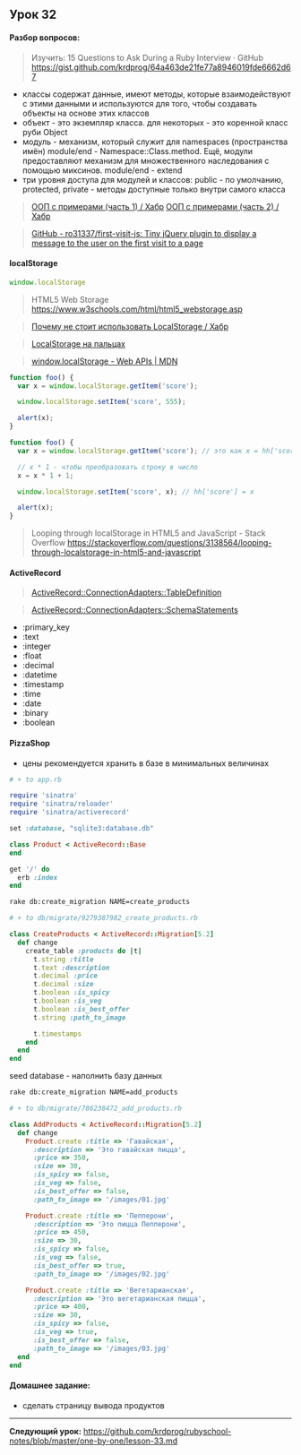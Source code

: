 ## Урок 32

#### Разбор вопросов:

> Изучить: 15 Questions to Ask During a Ruby Interview · GitHub
> https://gist.github.com/krdprog/64a463de21fe77a8946019fde6662d67

- классы содержат данные, имеют методы, которые взаимодействуют с этими данными и используются для того, чтобы создавать объекты на основе этих классов
- объект - это экземпляр класса. для некоторых - это коренной класс руби Object
- модуль - механизм, который служит для namespaces (пространства имён) module/end - Namespace::Class.method. Ещё, модули предоставляют механизм для множественного наследования с помощью миксинов. module/end - extend
- три уровня доступа для модулей и классов: public - по умолчанию, protected, private - методы доступные только внутри самого класса

> [ООП с примерами (часть 1) / Хабр](https://habr.com/post/87119/)
> [ООП с примерами (часть 2) / Хабр](https://habr.com/post/87205/)

> [GitHub - ro31337/first-visit-js: Tiny jQuery plugin to display a message to the user on the first visit to a page](https://github.com/ro31337/first-visit-js)

#### localStorage

```js
window.localStorage
```

> HTML5 Web Storage https://www.w3schools.com/html/html5_webstorage.asp

> [Почему не стоит использовать LocalStorage / Хабр](https://habr.com/post/349164/)

> [LocalStorage на пальцах](https://tproger.ru/articles/localstorage/)

> [window.localStorage - Web APIs \| MDN](https://developer.mozilla.org/en-US/docs/Web/API/Window/localStorage)

```js
function foo() {
  var x = window.localStorage.getItem('score');

  window.localStorage.setItem('score', 555);

  alert(x);
}
```

```js
function foo() {
  var x = window.localStorage.getItem('score'); // это как x = hh['score'] в ruby

  // x * 1 - чтобы преобразовать строку в число
  x = x * 1 + 1;

  window.localStorage.setItem('score', x); // hh['score'] = x

  alert(x);
}
```

> Looping through localStorage in HTML5 and JavaScript - Stack Overflow
> https://stackoverflow.com/questions/3138564/looping-through-localstorage-in-html5-and-javascript

#### ActiveRecord

> [ActiveRecord::ConnectionAdapters::TableDefinition](https://api.rubyonrails.org/classes/ActiveRecord/ConnectionAdapters/TableDefinition.html)

> [ActiveRecord::ConnectionAdapters::SchemaStatements](https://api.rubyonrails.org/classes/ActiveRecord/ConnectionAdapters/SchemaStatements.html)

- :primary_key
- :text
- :integer
- :float
- :decimal
- :datetime
- :timestamp
- :time
- :date
- :binary
- :boolean

#### PizzaShop

- цены рекомендуется хранить в базе в минимальных величинах

```ruby
# + to app.rb

require 'sinatra'
require 'sinatra/reloader'
require 'sinatra/activerecord'

set :database, "sqlite3:database.db"

class Product < ActiveRecord::Base
end

get '/' do
  erb :index
end
```
```bash
rake db:create_migration NAME=create_products
```
```ruby
# + to db/migrate/9279387982_create_products.rb

class CreateProducts < ActiveRecord::Migration[5.2]
  def change
    create_table :products do |t|
      t.string :title
      t.text :description
      t.decimal :price
      t.decimal :size
      t.boolean :is_spicy
      t.boolean :is_veg
      t.boolean :is_best_offer
      t.string :path_to_image

      t.timestamps
    end
  end
end
```
seed database - наполнить базу данных

```bash
rake db:create_migration NAME=add_products
```
```ruby
# + to db/migrate/786238472_add_products.rb

class AddProducts < ActiveRecord::Migration[5.2]
  def change
    Product.create :title => 'Гавайская',
      :description => 'Это гавайская пицца',
      :price => 350,
      :size => 30,
      :is_spicy => false,
      :is_veg => false,
      :is_best_offer => false,
      :path_to_image => '/images/01.jpg'

    Product.create :title => 'Пепперони',
      :description => 'Это пицца Пепперони',
      :price => 450,
      :size => 30,
      :is_spicy => false,
      :is_veg => false,
      :is_best_offer => true,
      :path_to_image => '/images/02.jpg'

    Product.create :title => 'Вегетарианская',
      :description => 'Это вегетарианская пицца',
      :price => 400,
      :size => 30,
      :is_spicy => false,
      :is_veg => true,
      :is_best_offer => false,
      :path_to_image => '/images/03.jpg'
  end
end
```

#### Домашнее задание:
- сделать страницу вывода продуктов

---
**Следующий урок:**  https://github.com/krdprog/rubyschool-notes/blob/master/one-by-one/lesson-33.md